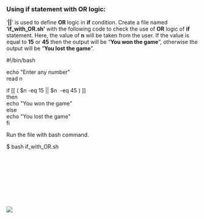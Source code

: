 ### Using if statement with OR logic:

‘**||**’ is used to define **OR** logic in **if** condition. Create a file named **‘if_with_OR.sh’** with the following code to check the use of **OR** logic of **if** statement. Here, the value of **n** will be taken from the user. If the value is equal to **15** or **45** then the output will be “**You won the game**”, otherwise the output will be “**You lost the game**”.

#!/bin/bash

echo "Enter any number"  
read n

if \[\[ ( $n \-eq 15 || $n  \-eq 45 ) \]\]  
then  
echo "You won the game"  
else  
echo "You lost the game"  
fi

Run the file with bash command.

$ bash if_with_OR.sh

![](data:image/svg+xml,%3Csvg%20xmlns='http://www.w3.org/2000/svg'%20viewBox='0%200%20730%20173'%3E%3C/svg%3E)

![](https://linuxhint.com/wp-content/uploads/2018/07/h11.png)
